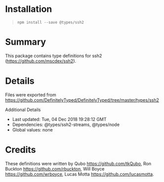 # Installation
> `npm install --save @types/ssh2`

# Summary
This package contains type definitions for ssh2 (https://github.com/mscdex/ssh2).

# Details
Files were exported from https://github.com/DefinitelyTyped/DefinitelyTyped/tree/master/types/ssh2

Additional Details
 * Last updated: Tue, 04 Dec 2018 19:28:12 GMT
 * Dependencies: @types/ssh2-streams, @types/node
 * Global values: none

# Credits
These definitions were written by Qubo <https://github.com/tkQubo>, Ron Buckton <https://github.com/rbuckton>, Will Boyce <https://github.com/wrboyce>, Lucas Motta <https://github.com/lucasmotta>.
